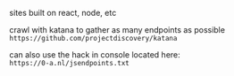 sites built on react, node, etc

crawl with katana to gather as many endpoints as possible  
`https://github.com/projectdiscovery/katana`  

can also use the hack in console located here:  
`https://0-a.nl/jsendpoints.txt`  
